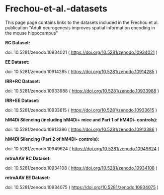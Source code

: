 # Frechou-et-al.-datasets

This page page contains links to the datasets included in the Frechou et al. publication "Adult neurogenesis improves spatial information encoding in the mouse hippocampus"

<p>


<b>RC Dataset: </b> <p>
doi: 10.5281/zenodo.10934021 ( https://doi.org/10.5281/zenodo.10934021 )

<p></p>

<b>EE Dataset: </b> <p>
doi: 10.5281/zenodo.10914285 ( https://doi.org/10.5281/zenodo.10914285 )

<p></p>

<b>IRR+RC Dataset: </b> <p>
doi: 10.5281/zenodo.10933988 ( https://doi.org/10.5281/zenodo.10933988 )

<p></p>

<b>IRR+EE Dataset: </b> <p>
doi: 10.5281/zenodo.10933615 ( https://doi.org/10.5281/zenodo.10933615 )

<p></p>

<b>hM4Di Silencing (including hM4Di+ mice and Part 1 of hM4Di- controls): </b> <p>
doi: 10.5281/zenodo.10913386  ( https://doi.org/10.5281/zenodo.10913386 )

<p></p>

<b>hM4Di Silencing (Part 2 of hM4Di- controls): </b> <p>
doi: 10.5281/zenodo.10949624 ( https://doi.org/10.5281/zenodo.10949624 )

<p></p>

<b>retroAAV RC Dataset: </b> <p>
doi: 10.5281/zenodo.10934108 ( https://doi.org/10.5281/zenodo.10934108 )

<p></p>

<b>retroAAV EE Dataset: </b> <p>
doi: 10.5281/zenodo.10934075 ( https://doi.org/10.5281/zenodo.10934075 )


 





